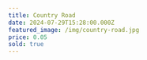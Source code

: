 ```yaml
---
title: Country Road
date: 2024-07-29T15:28:00.000Z
featured_image: /img/country-road.jpg
price: 0.05
sold: true
---
```

